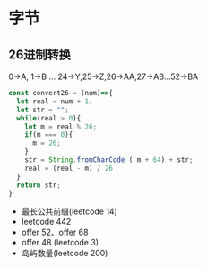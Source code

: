 # 字节

## 26进制转换

0->A, 1->B … 24->Y,25->Z,26->AA,27->AB…52->BA

```js
const convert26 = (num)=>{
  let real = num + 1;
  let str = "";
  while(real > 0){
    let m = real % 26;
    if(m === 0){
      m = 26;
    }
    str = String.fromCharCode ( m + 64) + str;
    real = (real - m) / 26
  }
  return str;
}
```

- 最长公共前缀(leetcode 14)
- leetcode 442
- offer 52、offer 68
- offer 48 (leetcode 3)
- 岛屿数量(leetcode 200)